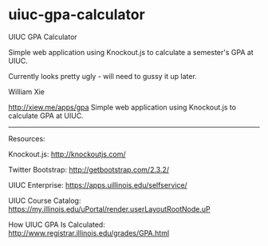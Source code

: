 uiuc-gpa-calculator
===================
UIUC GPA Calculator

Simple web application using Knockout.js to calculate a semester's GPA at UIUC. 

Currently looks pretty ugly - will need to gussy it up later.

William Xie

http://xiew.me/apps/gpa
Simple web application using Knockout.js to calculate GPA at UIUC.

-----

Resources:

Knockout.js: http://knockoutjs.com/

Twitter Bootstrap: http://getbootstrap.com/2.3.2/

UIUC Enterprise: https://apps.uillinois.edu/selfservice/

UIUC Course Catalog: https://my.illinois.edu/uPortal/render.userLayoutRootNode.uP

How UIUC GPA Is Calculated: http://www.registrar.illinois.edu/grades/GPA.html




